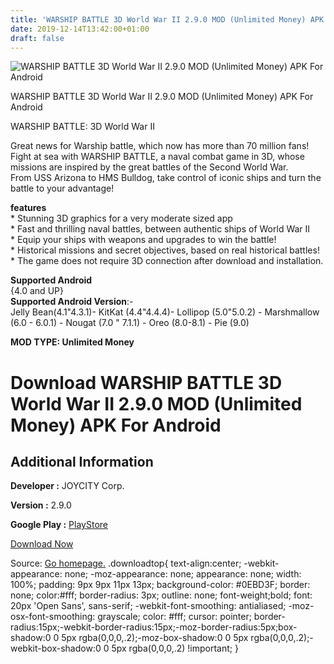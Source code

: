 ```yaml
---
title: 'WARSHIP BATTLE 3D World War II 2.9.0 MOD (Unlimited Money) APK For Android'
date: 2019-12-14T13:42:00+01:00
draft: false
---
```


![WARSHIP BATTLE 3D World War II 2.9.0 MOD (Unlimited Money) APK For Android](https://i0.wp.com/apkhome.net/wp-content/uploads/2019/11/WARSHIP-BATTLE-3D-World-War-II-1.png "WARSHIP BATTLE 3D World War II 2.9.0 MOD (Unlimited Money) APK For Android")

  

WARSHIP BATTLE 3D World War II 2.9.0 MOD (Unlimited Money) APK For Android

WARSHIP BATTLE: 3D World War II

Great news for Warship battle, which now has more than 70 million fans!  
Fight at sea with WARSHIP BATTLE, a naval combat game in 3D, whose missions are inspired by the great battles of the Second World War.  
From USS Arizona to HMS Bulldog, take control of iconic ships and turn the battle to your advantage!

**features**  
\* Stunning 3D graphics for a very moderate sized app  
\* Fast and thrilling naval battles, between authentic ships of World War II  
\* Equip your ships with weapons and upgrades to win the battle!  
\* Historical missions and secret objectives, based on real historical battles!  
\* The game does not require 3D connection after download and installation.

**Supported Android**  
{4.0 and UP}  
**Supported Android Version**:-  
Jelly Bean(4.1"4.3.1)- KitKat (4.4"4.4.4)- Lollipop (5.0"5.0.2) - Marshmallow (6.0 - 6.0.1) - Nougat (7.0 " 7.1.1) - Oreo (8.0-8.1) - Pie (9.0)

**MOD TYPE: Unlimited Money**

Download WARSHIP BATTLE 3D World War II 2.9.0 MOD (Unlimited Money) APK For Android
===================================================================================

Additional Information
----------------------

**Developer :** JOYCITY Corp.

**Version :** 2.9.0

**Google Play :** [PlayStore](https://play.google.com/store/apps/details?id=com.joycity.warshipbattle)

  

[Download Now](https://store4app.co/post/warship-battle-3d-world-war-ii-2-9-0-mod-unlimited-money-apk-for-android_1574706343)

  
Source: [Go homepage.](https://store4app.co/post/warship-battle-3d-world-war-ii-2-9-0-mod-unlimited-money-apk-for-android_1574706343) .downloadtop{ text-align:center; -webkit-appearance: none; -moz-appearance: none; appearance: none; width: 100%; padding: 9px 9px 11px 13px; background-color: #0EBD3F; border: none; color:#fff; border-radius: 3px; outline: none; font-weight;bold; font: 20px 'Open Sans', sans-serif; -webkit-font-smoothing: antialiased; -moz-osx-font-smoothing: grayscale; color: #fff; cursor: pointer; border-radius:15px;-webkit-border-radius:15px;-moz-border-radius:5px;box-shadow:0 0 5px rgba(0,0,0,.2);-moz-box-shadow:0 0 5px rgba(0,0,0,.2);-webkit-box-shadow:0 0 5px rgba(0,0,0,.2) !important; }